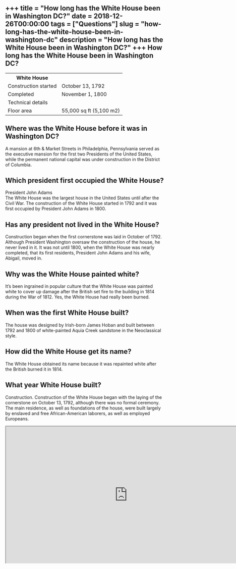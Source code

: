 +++
title = "How long has the White House been in Washington DC?"
date = 2018-12-26T00:00:00
tags = ["Questions"]
slug = "how-long-has-the-white-house-been-in-washington-dc"
description = "How long has the White House been in Washington DC?"
+++
How long has the White House been in Washington DC?
---------------------------------------------------

<table><tr><th>White House</th></tr><tr><td>Construction started</td><td>October 13, 1792</td></tr><tr><td>Completed</td><td>November 1, 1800</td></tr><tr><td>Technical details</td></tr><tr><td>Floor area</td><td>55,000 sq ft (5,100 m2)</td></tr></table>

Where was the White House before it was in Washington DC?
---------------------------------------------------------

A mansion at 6th &amp; Market Streets in Philadelphia, Pennsylvania served as the executive mansion for the first two Presidents of the United States, while the permanent national capital was under construction in the District of Columbia.

Which president first occupied the White House?
-----------------------------------------------

President John Adams  
The White House was the largest house in the United States until after the Civil War. The construction of the White House started in 1792 and it was first occupied by President John Adams in 1800.

Has any president not lived in the White House?
-----------------------------------------------

Construction began when the first cornerstone was laid in October of 1792. Although President Washington oversaw the construction of the house, he never lived in it. It was not until 1800, when the White House was nearly completed, that its first residents, President John Adams and his wife, Abigail, moved in.

Why was the White House painted white?
--------------------------------------

 It’s been ingrained in popular culture that the White House was painted white to cover up damage after the British set fire to the building in 1814 during the War of 1812. Yes, the White House had really been burned.

When was the first White House built?
-------------------------------------

The house was designed by Irish-born James Hoban and built between 1792 and 1800 of white-painted Aquia Creek sandstone in the Neoclassical style.

How did the White House get its name?
-------------------------------------

The White House obtained its name because it was repainted white after the British burned it in 1814.

What year White House built?
----------------------------

Construction. Construction of the White House began with the laying of the cornerstone on October 13, 1792, although there was no formal ceremony. The main residence, as well as foundations of the house, were built largely by enslaved and free African-American laborers, as well as employed Europeans.

<iframe allow="accelerometer; autoplay; clipboard-write; encrypted-media; gyroscope; picture-in-picture" allowfullscreen="" class="__youtube_prefs__  epyt-is-override  no-lazyload" data-no-lazy="1" data-origheight="433" data-origwidth="770" data-skipgform_ajax_framebjll="" height="433" id="_ytid_41500" loading="lazy" src="https://www.youtube.com/embed/TxVSA7NZ-0g?enablejsapi=1&autoplay=0&cc_load_policy=0&cc_lang_pref=&iv_load_policy=1&loop=0&modestbranding=0&rel=1&fs=1&playsinline=0&autohide=2&theme=dark&color=red&controls=1&" title="YouTube player" width="770"></iframe>